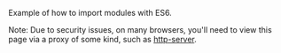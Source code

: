 Example of how to import modules with ES6.

Note: Due to security issues, on many browsers, you'll need to view this page via a proxy of some kind, such as [http-server](https://www.npmjs.com/package/http-server).